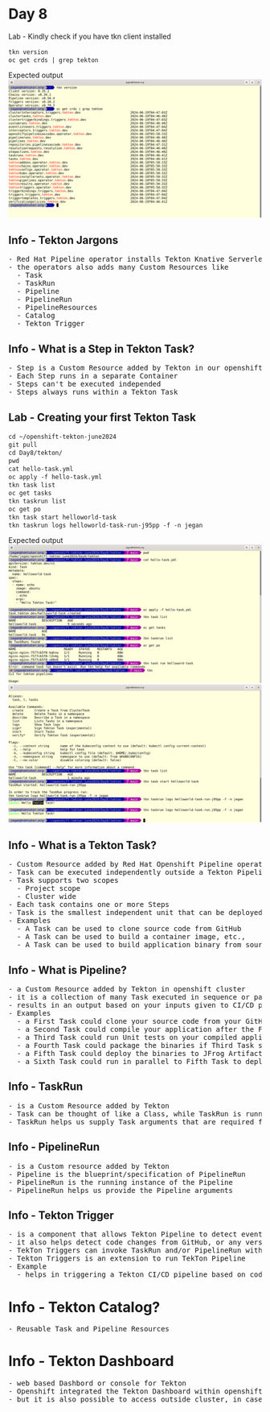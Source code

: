 # Day 8

Lab - Kindly check if you have tkn client installed
```
tkn version
oc get crds | grep tekton
```

Expected output
![tekton](tekton1.png)

## Info - Tekton Jargons
<pre>
- Red Hat Pipeline operator installs Tekton Knative Serverless Pipeline Framework into openshift
- the operators also adds many Custom Resources like
  - Task
  - TaskRun
  - Pipeline
  - PipelineRun
  - PipelineResources
  - Catalog
  - Tekton Trigger
</pre>


## Info - What is a Step in Tekton Task?
<pre>
- Step is a Custom Resource added by Tekton in our openshift cluster using Custom Resource Definition(CRD)
- Each Step runs in a separate Container
- Steps can't be executed independed
- Steps always runs within a Tekton Task
</pre>


## Lab - Creating your first Tekton Task
```
cd ~/openshift-tekton-june2024
git pull
cd Day8/tekton/
pwd
cat hello-task.yml
oc apply -f hello-task.yml
tkn task list
oc get tasks
tkn taskrun list
oc get po
tkn task start helloworld-task
tkn taskrun logs helloworld-task-run-j95pp -f -n jegan
```
Expected output
![tekton](tekton2.png)
![tekton](tekton3.png)



## Info - What is a Tekton Task?
<pre>
- Custom Resource added by Red Hat Openshift Pipeline operator using CRD
- Task can be executed independently outside a Tekton Pipeline
- Task supports two scopes
  - Project scope
  - Cluster wide
- Each task contains one or more Steps
- Task is the smallest independent unit that can be deployed in Tekton under openshift
- Examples
  - A Task can be used to clone source code from GitHub
  - A Task can be used to build a container image, etc.,
  - A Task can be used to build application binary from source code
</pre>

## Info - What is Pipeline?
<pre>
- a Custom Resource added by Tekton in openshift cluster
- it is a collection of many Task executed in sequence or parallel
- results in an output based on your inputs given to CI/CD pipeline
- Examples
  - a First Task could clone your source code from your GitHub Repo
  - a Second Task could compile your application after the First Task clones the source code
  - a Third Task could run Unit tests on your compiled application binary if the Second Task succeeds
  - a Fourth Task could package the binaries if Third Task succeeds
  - a Fifth Task could deploy the binaries to JFrog Artifactory Server or Sonatype Nexus Server if the Fourth Task succeeds
  - a Sixth Task could run in parallel to Fifth Task to deploy the microservice to staging environment if Fourth Task succeeds
</pre>

## Info - TaskRun
<pre>
- is a Custom Resource added by Tekton
- Task can be thought of like a Class, while TaskRun is running instance of a Task
- TaskRun helps us supply Task arguments that are required for a Task to run
</pre>

## Info - PipelineRun
<pre>
- is a Custom resource added by Tekton
- Pipeline is the blueprint/specification of PipelineRun
- PipelineRun is the running instance of the Pipeline
- PipelineRun helps us provide the Pipeline arguments
</pre>

## Info - Tekton Trigger
<pre>
- is a component that allows Tekton Pipeline to detect events from variety of sources 
- it also helps detect code changes from GitHub, or any version control
- TekTon Triggers can invoke TaskRun and/or PipelineRun with the parameters retrieved from events
- Tekton Triggers is an extension to run TekTon Pipeline
- Example
  - helps in triggering a Tekton CI/CD pipeline based on code commit in GitHub repo or similar version controls
</pre>

# Info - Tekton Catalog?
<pre>
- Reusable Task and Pipeline Resources  
</pre>

# Info - Tekton Dashboard
<pre>
- web based Dashbord or console for Tekton
- Openshift integrated the Tekton Dashboard within openshift webconsole
- but it is also possible to access outside cluster, in case of kubernest normally that is the approach
</pre>
